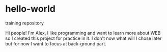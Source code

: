 # hello-world
training repository

Hi people!
I'm Alex, I like programming and want to learn more about WEB so I created this project for practice in it. 
I don't now what will I chose later but for now I want to focus at back-ground part.
